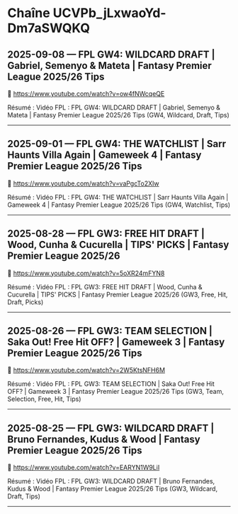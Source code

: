 # Chaîne UCVPb_jLxwaoYd-Dm7aSWQKQ

## 2025-09-08 — FPL GW4: WILDCARD DRAFT | Gabriel, Semenyo & Mateta | Fantasy Premier League 2025/26 Tips
🔗 https://www.youtube.com/watch?v=ow4fNWcqeQE

Résumé :
Vidéo FPL : FPL GW4: WILDCARD DRAFT | Gabriel, Semenyo & Mateta | Fantasy Premier League 2025/26 Tips (GW4, Wildcard, Draft, Tips)

---

## 2025-09-01 — FPL GW4: THE WATCHLIST | Sarr Haunts Villa Again | Gameweek 4 | Fantasy Premier League 2025/26 Tips
🔗 https://www.youtube.com/watch?v=vaPgcTo2XIw

Résumé :
Vidéo FPL : FPL GW4: THE WATCHLIST | Sarr Haunts Villa Again | Gameweek 4 | Fantasy Premier League 2025/26 Tips (GW4, Watchlist, Tips)

---

## 2025-08-28 — FPL GW3: FREE HIT DRAFT | Wood, Cunha & Cucurella | TIPS' PICKS | Fantasy Premier League 2025/26
🔗 https://www.youtube.com/watch?v=5oXR24mFYN8

Résumé :
Vidéo FPL : FPL GW3: FREE HIT DRAFT | Wood, Cunha & Cucurella | TIPS' PICKS | Fantasy Premier League 2025/26 (GW3, Free, Hit, Draft, Picks)

---

## 2025-08-26 — FPL GW3: TEAM SELECTION | Saka Out! Free Hit OFF? | Gameweek 3 | Fantasy Premier League 2025/26 Tips
🔗 https://www.youtube.com/watch?v=2W5KtsNFH6M

Résumé :
Vidéo FPL : FPL GW3: TEAM SELECTION | Saka Out! Free Hit OFF? | Gameweek 3 | Fantasy Premier League 2025/26 Tips (GW3, Team, Selection, Free, Hit, Tips)

---

## 2025-08-25 — FPL GW3: WILDCARD DRAFT | Bruno Fernandes, Kudus & Wood | Fantasy Premier League 2025/26 Tips
🔗 https://www.youtube.com/watch?v=EARYN1W9LiI

Résumé :
Vidéo FPL : FPL GW3: WILDCARD DRAFT | Bruno Fernandes, Kudus & Wood | Fantasy Premier League 2025/26 Tips (GW3, Wildcard, Draft, Tips)

---


